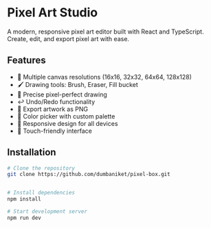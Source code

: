 # Pixel Art Studio

A modern, responsive pixel art editor built with React and TypeScript. Create, edit, and export pixel art with ease.

## Features

- 🎨 Multiple canvas resolutions (16x16, 32x32, 64x64, 128x128)
- 🖌️ Drawing tools: Brush, Eraser, Fill bucket
- 🎯 Precise pixel-perfect drawing
- ↩️ Undo/Redo functionality
- 💾 Export artwork as PNG
- 🌈 Color picker with custom palette
- 📱 Responsive design for all devices
- 🎯 Touch-friendly interface

## Installation

```bash
# Clone the repository
git clone https://github.com/dumbaniket/pixel-box.git


# Install dependencies
npm install

# Start development server
npm run dev